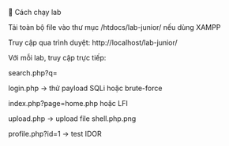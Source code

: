 🚀 Cách chạy lab

Tải toàn bộ file vào thư mục /htdocs/lab-junior/ nếu dùng XAMPP

Truy cập qua trình duyệt: http://localhost/lab-junior/

Với mỗi lab, truy cập trực tiếp:

search.php?q=<script>alert(1)</script>

login.php → thử payload SQLi hoặc brute-force

index.php?page=home.php hoặc LFI

upload.php → upload file shell.php.png

profile.php?id=1 → test IDOR
